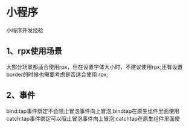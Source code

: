 # 小程序

小程序开发经验

## 1、rpx使用场景

大部分场景都适合使用rpx，但在设置字体大小时，不建议使用rpx;还有设置border的时候也需要考虑是否适合使用 rpx;

## 2、事件

bind:tap事件绑定不会阻止冒泡事件向上冒泡;bindtap在原生组件里面使用</br>
catch:tap事件绑定可以阻止冒泡事件向上冒泡;catchtap在原生组件里面使
